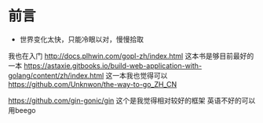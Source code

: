 


# 前言 #

- 世界变化太快，只能冷眼以对，慢慢拾取



我也在入门 http://docs.plhwin.com/gopl-zh/index.html 这本书是够目前最好的一本 
https://astaxie.gitbooks.io/build-web-application-with-golang/content/zh/index.html 这一本我也觉得可以 
https://github.com/Unknwon/the-way-to-go_ZH_CN

https://github.com/gin-gonic/gin 这个是我觉得相对较好的框架 英语不好的可以用beego

